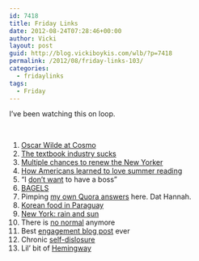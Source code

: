 ```yaml
---
id: 7418
title: Friday Links
date: 2012-08-24T07:28:46+00:00
author: Vicki
layout: post
guid: http://blog.vickiboykis.com/wlb/?p=7418
permalink: /2012/08/friday-links-103/
categories:
  - fridaylinks
tags:
  - Friday
---
```

I&#8217;ve been watching this on loop.



&nbsp;

  1. <a href="http://lareviewofbooks.org/article.php?type=&id=835&fulltext=1&media=" target="_blank">Oscar Wilde at Cosmo</a>
  2. <a href="http://lukethomas.com/the-textbook-industry-greed-its-getting-worse/" target="_blank">The textbook industry sucks</a>
  3. <a href="http://htmlgiant.com/random/multiple-chances-to-renew-the-new-yorker/" target="_blank">Multiple chances to renew the New Yorker</a>
  4. <a href="http://articles.boston.com/2012-08-12/ideas/33133635_1_librarian-summer-cindy-aron" target="_blank">How Americans learned to love summer reading</a>
  5. &#8220;I <a href="http://www.askamanager.org/2012/08/i-dont-want-to-have-a-boss.html" target="_blank">don&#8217;t want</a> to have a boss&#8221;
  6. <a href="http://www.themorningnews.org/article/bagels-toasted" target="_blank">BAGELS</a>
  7. Pimping <a href="http://www.quora.com/Womens-History/Who-are-the-most-heroic-women-of-all-time/answer/Vicki-Boykis" target="_blank">my own Quora answers</a> here. Dat Hannah.
  8. <a href="http://diaryofagolddigger.blogspot.com/2012/08/in-which-i-eat-korean-food-in-paraguay.html" target="_blank">Korean food in Paraguay</a>
  9. <a href="http://www.citizenofthemonth.com/2012/08/08/new-york-city-photos-rain-and-sun/" target="_blank">New York: rain and sun</a>
 10. There is <a href="http://shamaniceconomist.blogspot.com/2012/08/we-are-never-ever-ever-getting-back-to.html" target="_blank">no normal</a> anymore
 11. Best <a href="http://gubbiofarabia.tumblr.com/post/29409199373/that-time-i-got-engaged" target="_blank">engagement blog post</a> ever
 12. Chronic <a href="http://www.theawl.com/2012/08/web-disorders-self-disclosure" target="_blank">self-dislosure</a>
 13. Lil&#8217; bit of <a href="http://biblioklept.org/2012/08/12/chapter-v-in-our-time-ernest-hemingway/" target="_blank">Hemingway</a>